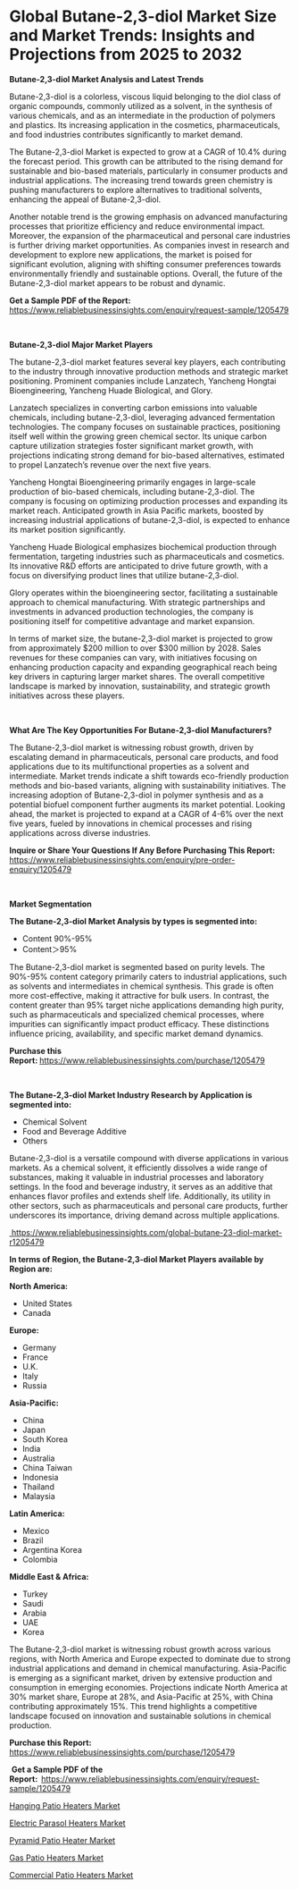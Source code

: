 <p><h1>Global Butane-2,3-diol Market Size and Market Trends: Insights and Projections from 2025 to 2032</h1></p><p><strong>Butane-2,3-diol Market Analysis and Latest Trends</strong></p>
<p><p>Butane-2,3-diol is a colorless, viscous liquid belonging to the diol class of organic compounds, commonly utilized as a solvent, in the synthesis of various chemicals, and as an intermediate in the production of polymers and plastics. Its increasing application in the cosmetics, pharmaceuticals, and food industries contributes significantly to market demand.</p><p>The Butane-2,3-diol Market is expected to grow at a CAGR of 10.4% during the forecast period. This growth can be attributed to the rising demand for sustainable and bio-based materials, particularly in consumer products and industrial applications. The increasing trend towards green chemistry is pushing manufacturers to explore alternatives to traditional solvents, enhancing the appeal of Butane-2,3-diol.</p><p>Another notable trend is the growing emphasis on advanced manufacturing processes that prioritize efficiency and reduce environmental impact. Moreover, the expansion of the pharmaceutical and personal care industries is further driving market opportunities. As companies invest in research and development to explore new applications, the market is poised for significant evolution, aligning with shifting consumer preferences towards environmentally friendly and sustainable options. Overall, the future of the Butane-2,3-diol market appears to be robust and dynamic.</p></p>
<p><strong>Get a Sample PDF of the Report:&nbsp;</strong> <a href="https://www.reliablebusinessinsights.com/enquiry/request-sample/1205479?utm_campaign=2840&utm_medium=2&utm_source=Github&utm_content=ia&utm_term=26032025&utm_id=butane-23-diol">https://www.reliablebusinessinsights.com/enquiry/request-sample/1205479</a></p>
<p>&nbsp;</p>
<p><strong>Butane-2,3-diol Major Market Players</strong></p>
<p><p>The butane-2,3-diol market features several key players, each contributing to the industry through innovative production methods and strategic market positioning. Prominent companies include Lanzatech, Yancheng Hongtai Bioengineering, Yancheng Huade Biological, and Glory. </p><p>Lanzatech specializes in converting carbon emissions into valuable chemicals, including butane-2,3-diol, leveraging advanced fermentation technologies. The company focuses on sustainable practices, positioning itself well within the growing green chemical sector. Its unique carbon capture utilization strategies foster significant market growth, with projections indicating strong demand for bio-based alternatives, estimated to propel Lanzatech’s revenue over the next five years.</p><p>Yancheng Hongtai Bioengineering primarily engages in large-scale production of bio-based chemicals, including butane-2,3-diol. The company is focusing on optimizing production processes and expanding its market reach. Anticipated growth in Asia Pacific markets, boosted by increasing industrial applications of butane-2,3-diol, is expected to enhance its market position significantly.</p><p>Yancheng Huade Biological emphasizes biochemical production through fermentation, targeting industries such as pharmaceuticals and cosmetics. Its innovative R&D efforts are anticipated to drive future growth, with a focus on diversifying product lines that utilize butane-2,3-diol.</p><p>Glory operates within the bioengineering sector, facilitating a sustainable approach to chemical manufacturing. With strategic partnerships and investments in advanced production technologies, the company is positioning itself for competitive advantage and market expansion.</p><p>In terms of market size, the butane-2,3-diol market is projected to grow from approximately $200 million to over $300 million by 2028. Sales revenues for these companies can vary, with initiatives focusing on enhancing production capacity and expanding geographical reach being key drivers in capturing larger market shares. The overall competitive landscape is marked by innovation, sustainability, and strategic growth initiatives across these players.</p></p>
<p>&nbsp;</p>
<p><strong>What Are The Key Opportunities For Butane-2,3-diol Manufacturers?</strong></p>
<p><p>The Butane-2,3-diol market is witnessing robust growth, driven by escalating demand in pharmaceuticals, personal care products, and food applications due to its multifunctional properties as a solvent and intermediate. Market trends indicate a shift towards eco-friendly production methods and bio-based variants, aligning with sustainability initiatives. The increasing adoption of Butane-2,3-diol in polymer synthesis and as a potential biofuel component further augments its market potential. Looking ahead, the market is projected to expand at a CAGR of 4-6% over the next five years, fueled by innovations in chemical processes and rising applications across diverse industries.</p></p>
<p><strong>Inquire or Share Your Questions If Any Before Purchasing This Report:</strong> <a href="https://www.reliablebusinessinsights.com/enquiry/pre-order-enquiry/1205479?utm_campaign=2840&utm_medium=2&utm_source=Github&utm_content=ia&utm_term=26032025&utm_id=butane-23-diol">https://www.reliablebusinessinsights.com/enquiry/pre-order-enquiry/1205479</a></p>
<p>&nbsp;</p>
<p><strong>Market Segmentation</strong></p>
<p><strong>The Butane-2,3-diol Market Analysis by types is segmented into:</strong></p>
<p><ul><li>Content 90%-95%</li><li>Content＞95%</li></ul></p>
<p><p>The Butane-2,3-diol market is segmented based on purity levels. The 90%-95% content category primarily caters to industrial applications, such as solvents and intermediates in chemical synthesis. This grade is often more cost-effective, making it attractive for bulk users. In contrast, the content greater than 95% target niche applications demanding high purity, such as pharmaceuticals and specialized chemical processes, where impurities can significantly impact product efficacy. These distinctions influence pricing, availability, and specific market demand dynamics.</p></p>
<p><strong>Purchase this Report:&nbsp;</strong><a href="https://www.reliablebusinessinsights.com/purchase/1205479?utm_campaign=2840&utm_medium=2&utm_source=Github&utm_content=ia&utm_term=26032025&utm_id=butane-23-diol">https://www.reliablebusinessinsights.com/purchase/1205479</a></p>
<p>&nbsp;</p>
<p><strong>The Butane-2,3-diol Market Industry Research by Application is segmented into:</strong></p>
<p><ul><li>Chemical Solvent</li><li>Food and Beverage Additive</li><li>Others</li></ul></p>
<p><p>Butane-2,3-diol is a versatile compound with diverse applications in various markets. As a chemical solvent, it efficiently dissolves a wide range of substances, making it valuable in industrial processes and laboratory settings. In the food and beverage industry, it serves as an additive that enhances flavor profiles and extends shelf life. Additionally, its utility in other sectors, such as pharmaceuticals and personal care products, further underscores its importance, driving demand across multiple applications.</p></p>
<p><a href="https://www.reliablebusinessinsights.com/global-butane-23-diol-market-r1205479?utm_campaign=2840&utm_medium=2&utm_source=Github&utm_content=ia&utm_term=26032025&utm_id=butane-23-diol">&nbsp;https://www.reliablebusinessinsights.com/global-butane-23-diol-market-r1205479</a></p>
<p><strong>In terms of Region, the Butane-2,3-diol Market Players available by Region are:</strong></p>
<p>
    <p> <strong> North America: </strong>
        <ul>
            <li>United States</li>
            <li>Canada</li>
        </ul>
        </p> 
    <p> <strong> Europe: </strong>
        <ul>
            <li>Germany</li>
            <li>France</li>
            <li>U.K.</li>
            <li>Italy</li>
            <li>Russia</li>
        </ul>
        </p> 
    <p> <strong> Asia-Pacific: </strong>
        <ul>
            <li>China</li>
            <li>Japan</li>
            <li>South Korea</li>
            <li>India</li>
            <li>Australia</li>
            <li>China Taiwan</li>
            <li>Indonesia</li>
            <li>Thailand</li>
            <li>Malaysia</li>
        </ul>
        </p> 
    <p> <strong> Latin America: </strong>
        <ul>
            <li>Mexico</li>
            <li>Brazil</li>
            <li>Argentina Korea</li>
            <li>Colombia</li>
        </ul>
        </p> 
    <p> <strong> Middle East & Africa: </strong>
        <ul>
            <li>Turkey</li>
            <li>Saudi</li>
            <li>Arabia</li>
            <li>UAE</li>
            <li>Korea</li>
        </ul>
    </p>
    </p>
<p><p>The Butane-2,3-diol market is witnessing robust growth across various regions, with North America and Europe expected to dominate due to strong industrial applications and demand in chemical manufacturing. Asia-Pacific is emerging as a significant market, driven by extensive production and consumption in emerging economies. Projections indicate North America at 30% market share, Europe at 28%, and Asia-Pacific at 25%, with China contributing approximately 15%. This trend highlights a competitive landscape focused on innovation and sustainable solutions in chemical production.</p></p>
<p><strong>Purchase this Report: </strong><a href="https://www.reliablebusinessinsights.com/purchase/1205479?utm_campaign=2840&utm_medium=2&utm_source=Github&utm_content=ia&utm_term=26032025&utm_id=butane-23-diol">https://www.reliablebusinessinsights.com/purchase/1205479</a></p>
<p>&nbsp;<strong>Get a Sample PDF of the Report:&nbsp;&nbsp;</strong><a href="https://www.reliablebusinessinsights.com/enquiry/request-sample/1205479?utm_campaign=2840&utm_medium=2&utm_source=Github&utm_content=ia&utm_term=26032025&utm_id=butane-23-diol">https://www.reliablebusinessinsights.com/enquiry/request-sample/1205479</a></p>
<p><strong></strong></p>
<p><p><a href="https://www.linkedin.com/pulse/hanging-patio-heaters-market-trend-analysis-forecasts-rapid-growth-gwlqe?utm_campaign=2840&utm_medium=2&utm_source=Github&utm_content=ia&utm_term=26032025&utm_id=butane-23-diol">Hanging Patio Heaters Market</a></p><p><a href="https://www.linkedin.com/pulse/assessing-effect-ofcompany-theelectric-parasol-heaters-market-vqhue?utm_campaign=2840&utm_medium=2&utm_source=Github&utm_content=ia&utm_term=26032025&utm_id=butane-23-diol">Electric Parasol Heaters Market</a></p><p><a href="https://www.linkedin.com/pulse/future-pyramid-patio-heater-market-2025-2032-growth-forecast-1pqce?utm_campaign=2840&utm_medium=2&utm_source=Github&utm_content=ia&utm_term=26032025&utm_id=butane-23-diol">Pyramid Patio Heater Market</a></p><p><a href="https://www.linkedin.com/pulse/gas-patio-heaters-industry-report-market-share-growth-trends-bwmge?utm_campaign=2840&utm_medium=2&utm_source=Github&utm_content=ia&utm_term=26032025&utm_id=butane-23-diol">Gas Patio Heaters Market</a></p><p><a href="https://www.linkedin.com/pulse/commercial-patio-heaters-industry-report-market-share-growth-azmee?utm_campaign=2840&utm_medium=2&utm_source=Github&utm_content=ia&utm_term=26032025&utm_id=butane-23-diol">Commercial Patio Heaters Market</a></p></p>